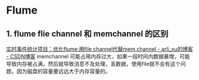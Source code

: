 # Flume

## 1. flume flie channel 和 memchannel 的区别
[实时事件统计项目：优化flume:用file channel代替mem channel - arli_xu的博客 - CSDN博客](https://blog.csdn.net/arli_xu/article/details/83034511)
memchannel 可能占用内存过大，如果一段时间内数据暴增，可能导致内存被占满，然后就导致消息不及处理，丢数据，使用file就不会有这个问题。因为磁盘的容量要远远大于内存容量的。
